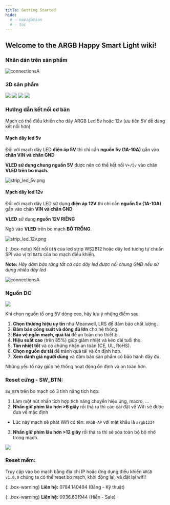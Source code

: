 ```yaml
---
title: Getting Started
hide:
  # - navigation
  # - toc
---
```


## Welcome to the ARGB Happy Smart Light wiki!

### Nhãn dán trên sản phẩm
![connectionsA](/Topic/ARGB-LED/image/ARGB_1CH_100_TEM_DAN.png)

### 3D sản phẩm

<img src="/Topic/ARGB-LED/image/3D_box_PCB1_2024-06-16.png" loading="lazy">

<img src="/Topic/ARGB-LED/image/3D_PCB1_mat-truoc.png" loading="lazy">

<img src="/Topic/ARGB-LED/image/3D_PCB1_mat-sau.png" loading="lazy">

<img src="/Topic/ARGB-LED/image/3D_PCB1.png" loading="lazy">


### Hướng dẫn kết nối cơ bản

Mạch có thể điều khiển cho dãy ARGB Led 5v hoặc 12v (ưu tiên 5V dễ dàng kết nối hơn)


#### Mạch dây led 5v

Đối với mạch dây LED **điện áp 5V** thì chỉ cần **nguồn 5v (1A-10A)** gắn vào **chân VIN và chân GND**

**VLED sử dụng chung nguồn 5V** được nên có thể kết nối `V+/5v` vào chân **VLED trên bo mạch.**

![strip_led_5v.png](/Topic/ARGB-LED/image/strip_led_5v.png)

#### Mạch dây led 12v

Đối với mạch dây LED sử dụng **điện áp 12V** thì chỉ cần **nguồn 5v (1A-10A)** gắn vào chân **VIN và chân GND**

**VLED** sử dụng **nguồn 12V RIÊNG**

Ngõ vào **VLED** trên bo mạch **BỎ TRỐNG**.

![strip_led_12v.png](/Topic/ARGB-LED/image/strip_led_12v.png)


{: .box-note}
Kết nối `DIN` của led strip WS2812 hoặc dây led tương tự chuẩn SPI vào vị trí `DATA` của bo mạch điều khiển. 

**Note:** _Hãy đãm bảo răng tất cả các dây led được nối chung GND nếu sử dụng nhiều dây led_

![connectionsA](https://github.com/Aircoookie/WLED-Docs/assets/59397047/78cc27f3-f0e4-4c04-bd3f-d35caf143456)


### Nguồn DC

<div class="post-img-post">
  <img src="/Topic/ARGB-LED/image/nguon led 5v.webp" loading="lazy">
</div>

Khi chọn nguồn tổ ong 5V dòng cao, hãy lưu ý những điểm sau:

1. **Chọn thương hiệu uy tín** như Meanwell, LRS để đảm bảo chất lượng.
2. **Đảm bảo công suất và dòng đủ lớn** cho hệ thống.
3. **Bảo vệ ngắn mạch, quá tải** để an toàn cho thiết bị.
4. **Hiệu suất cao** (trên 85%) giúp giảm nhiệt và kéo dài tuổi thọ.
5. **Tản nhiệt tốt** và có chứng nhận an toàn (CE, UL, RoHS).
6. **Chọn nguồn dư tải** để tránh quá tải và ổn định hơn.
7. **Xem đánh giá người dùng** và đảm bảo sản phẩm có bảo hành đầy đủ.

Những yếu tố này giúp hệ thống hoạt động ổn định và an toàn hơn.

### Reset cứng - SW_BTN:

`SW_BTN` trên bo mạch có 3 tính năng tích hợp:

1. Làm một nút nhấn tích hợp tích năng chuyển hiệu ứng, macro, ...
2. **Nhấn giữ phím lâu hơn >6 giây** rồi thả ra thì các cài đặt về Wifi sẽ được đưa về mặc định
  - Lúc này mạch sẽ phát Wifi có tên: `ARGB-AP` với mật khẩu là `argb1234`
3. **Nhấn giữ phím lâu hơn >12 giây** rồi thả ra thì sẽ xóa toàn bộ bộ nhớ trong mạch.


<div class="post-img-post">
    <img src="/Topic/ARGB-LED/image/SW_BTN.png" loading="lazy">
</div>

### Reset mềm:

Truy cập vào bo mạch bằng địa chỉ IP hoặc ứng dụng điều khiển `ARGB v1.0.0` chúng ta có thể reset bo mạch, khởi động lại, và đặt lại wifi!

{: .box-warning}
**Liên hệ:** 0784.140494 (Bằng - Kỹ thuật)

{: .box-warning}
**Liên hệ:** 0936.601944 (Hiền - Sale)